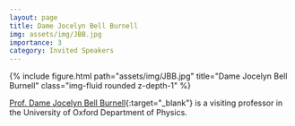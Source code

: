 ```yaml
---
layout: page
title: Dame Jocelyn Bell Burnell
img: assets/img/JBB.jpg
importance: 3
category: Invited Speakers
---
```


<div class="row">
    <div class="col-sm mt-3 mt-md-0">
        {% include figure.html path="assets/img/JBB.jpg" title="Dame Jocelyn Bell Burnell" class="img-fluid rounded z-depth-1" %}
    </div>
</div>

[Prof. Dame Jocelyn Bell Burnell](https://en.wikipedia.org/wiki/Jocelyn_Bell_Burnell){:target="_blank"} is a visiting professor in the University of Oxford Department of Physics.
